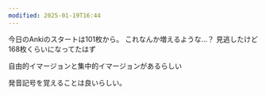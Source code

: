 ```yaml
---
modified: 2025-01-19T16:44
---
```


今日のAnkiのスタートは101枚から。
これなんか増えるような...？
見逃したけど168枚くらいになってたはず


自由的イマージョンと集中的イマージョンがあるらしい

発音記号を覚えることは良いらしい。

